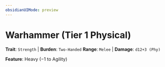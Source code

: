 ```yaml
---
obsidianUIMode: preview
---
```

# Warhammer (Tier 1 Physical)

**Trait**: `Strength` | **Burden**: `Two-Handed`
**Range**: `Melee` | **Damage**: `d12+3 (Phy)`

**Feature**: Heavy (−1 to Agility)
